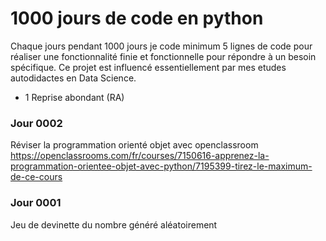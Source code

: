# 1000 jours de code en python

Chaque jours pendant 1000 jours je code minimum 5 lignes de code pour réaliser une fonctionnalité finie et fonctionnelle pour répondre à un besoin spécifique.
Ce projet est influencé essentiellement par mes etudes autodidactes en Data Science.

- 1 Reprise abondant (RA)

### Jour 0002

Réviser la programmation orienté objet avec openclassroom
https://openclassrooms.com/fr/courses/7150616-apprenez-la-programmation-orientee-objet-avec-python/7195399-tirez-le-maximum-de-ce-cours


### Jour 0001

Jeu de devinette du nombre généré aléatoirement
